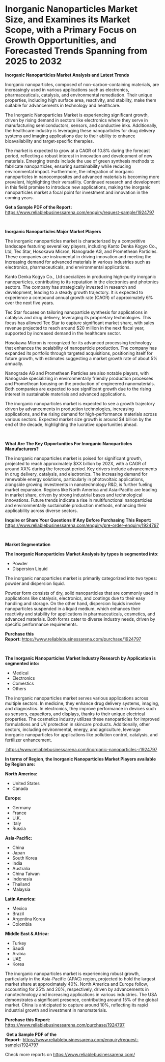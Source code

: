<p><h1>Inorganic Nanoparticles Market Size, and Examines its Market Scope, with a Primary Focus on Growth Opportunities, and Forecasted Trends Spanning from 2025 to 2032</h1></p><p><strong>Inorganic Nanoparticles Market Analysis and Latest Trends</strong></p>
<p><p>Inorganic nanoparticles, composed of non-carbon-containing materials, are increasingly used in various applications such as electronics, pharmaceuticals, catalysis, and environmental remediation. Their unique properties, including high surface area, reactivity, and stability, make them suitable for advancements in technology and healthcare.</p><p>The Inorganic Nanoparticles Market is experiencing significant growth, driven by rising demand in sectors like electronics where they serve in manufacturing semiconductors, sensors, and conductive inks. Additionally, the healthcare industry is leveraging these nanoparticles for drug delivery systems and imaging applications due to their ability to enhance bioavailability and target-specific therapies.</p><p>The market is expected to grow at a CAGR of 10.8% during the forecast period, reflecting a robust interest in innovation and development of new materials. Emerging trends include the use of green synthesis methods to fabricate nanoparticles, ensuring sustainability while reducing environmental impact. Furthermore, the integration of inorganic nanoparticles in nanocomposites and advanced materials is becoming more prevalent, highlighting their versatility. Continued research and development in this field promise to introduce new applications, making the inorganic nanoparticles market a focal point for investment and innovation in the coming years.</p></p>
<p><strong>Get a Sample PDF of the Report:&nbsp;</strong> <a href="https://www.reliablebusinessarena.com/enquiry/request-sample/1924797?utm_campaign=1871&utm_medium=2&utm_source=Github&utm_content=ia&utm_term=15022025&utm_id=inorganic-nanoparticles">https://www.reliablebusinessarena.com/enquiry/request-sample/1924797</a></p>
<p>&nbsp;</p>
<p><strong>Inorganic Nanoparticles Major Market Players</strong></p>
<p><p>The inorganic nanoparticles market is characterized by a competitive landscape featuring several key players, including Kanto Denka Kogyo Co., Ltd, Tec Star, Hosokawa Micron, Nanograde AG, and Promethean Particles. These companies are instrumental in driving innovation and meeting the increasing demand for advanced materials in various industries such as electronics, pharmaceuticals, and environmental applications.</p><p>Kanto Denka Kogyo Co., Ltd specializes in producing high-purity inorganic nanoparticles, contributing to its reputation in the electronics and photonics sectors. The company has strategically invested in research and development, leading to a steady growth trajectory. It is expected to experience a compound annual growth rate (CAGR) of approximately 6% over the next five years.</p><p>Tec Star focuses on tailoring nanoparticle synthesis for applications in catalysis and drug delivery, leveraging its proprietary technologies. This focus has allowed Tec Star to capture significant market share, with sales revenue projected to reach around $20 million in the next fiscal year, supported by increased demand in the healthcare sector.</p><p>Hosokawa Micron is recognized for its advanced processing technology that enhances the scalability of nanoparticle production. The company has expanded its portfolio through targeted acquisitions, positioning itself for future growth, with estimates suggesting a market growth rate of about 5% annually.</p><p>Nanograde AG and Promethean Particles are also notable players, with Nanograde specializing in environmentally friendly production processes and Promethean focusing on the production of engineered nanomaterials. Both companies are expected to see significant growth due to the rising interest in sustainable materials and advanced applications.</p><p>The inorganic nanoparticles market is expected to see a growth trajectory driven by advancements in production technologies, increasing applications, and the rising demand for high-performance materials across various sectors. Expected market size growth is around $4 billion by the end of the decade, highlighting the lucrative opportunities ahead.</p></p>
<p>&nbsp;</p>
<p><strong>What Are The Key Opportunities For Inorganic Nanoparticles Manufacturers?</strong></p>
<p><p>The inorganic nanoparticles market is poised for significant growth, projected to reach approximately $XX billion by 202X, with a CAGR of around XX% during the forecast period. Key drivers include advancements in drug delivery, catalysis, and electronics. The increasing demand for renewable energy solutions, particularly in photovoltaic applications, alongside growing investments in nanotechnology R&D, is further fueling market expansion. Regions like North America and Asia-Pacific are leading in market share, driven by strong industrial bases and technological innovations. Future trends indicate a rise in multifunctional nanoparticles and environmentally sustainable production methods, enhancing their applicability across diverse sectors.</p></p>
<p><strong>Inquire or Share Your Questions If Any Before Purchasing This Report:</strong> <a href="https://www.reliablebusinessarena.com/enquiry/pre-order-enquiry/1924797?utm_campaign=1871&utm_medium=2&utm_source=Github&utm_content=ia&utm_term=15022025&utm_id=inorganic-nanoparticles">https://www.reliablebusinessarena.com/enquiry/pre-order-enquiry/1924797</a></p>
<p>&nbsp;</p>
<p><strong>Market Segmentation</strong></p>
<p><strong>The Inorganic Nanoparticles Market Analysis by types is segmented into:</strong></p>
<p><ul><li>Powder</li><li>Dispersion Liquid</li></ul></p>
<p><p>The inorganic nanoparticles market is primarily categorized into two types: powder and dispersion liquid. </p><p>Powder form consists of dry, solid nanoparticles that are commonly used in applications like catalysis, electronics, and coatings due to their easy handling and storage. On the other hand, dispersion liquids involve nanoparticles suspended in a liquid medium, which enhances their reactivity and stability for applications in pharmaceuticals, cosmetics, and advanced materials. Both forms cater to diverse industry needs, driven by specific performance requirements.</p></p>
<p><strong>Purchase this Report:&nbsp;</strong><a href="https://www.reliablebusinessarena.com/purchase/1924797?utm_campaign=1871&utm_medium=2&utm_source=Github&utm_content=ia&utm_term=15022025&utm_id=inorganic-nanoparticles">https://www.reliablebusinessarena.com/purchase/1924797</a></p>
<p>&nbsp;</p>
<p><strong>The Inorganic Nanoparticles Market Industry Research by Application is segmented into:</strong></p>
<p><ul><li>Medical</li><li>Electronics</li><li>Comestics</li><li>Others</li></ul></p>
<p><p>The inorganic nanoparticles market serves various applications across multiple sectors. In medicine, they enhance drug delivery systems, imaging, and diagnostics. In electronics, they improve performance in devices such as sensors, capacitors, and displays, thanks to their unique electrical properties. The cosmetics industry utilizes these nanoparticles for improved formulations and UV protection in skincare products. Additionally, other sectors, including environmental, energy, and agriculture, leverage inorganic nanoparticles for applications like pollution control, catalysis, and fertilizer enhancement.</p></p>
<p><a href="https://www.reliablebusinessarena.com/inorganic-nanoparticles-r1924797?utm_campaign=1871&utm_medium=2&utm_source=Github&utm_content=ia&utm_term=15022025&utm_id=inorganic-nanoparticles">&nbsp;https://www.reliablebusinessarena.com/inorganic-nanoparticles-r1924797</a></p>
<p><strong>In terms of Region, the Inorganic Nanoparticles Market Players available by Region are:</strong></p>
<p>
    <p> <strong> North America: </strong>
        <ul>
            <li>United States</li>
            <li>Canada</li>
        </ul>
        </p> 
    <p> <strong> Europe: </strong>
        <ul>
            <li>Germany</li>
            <li>France</li>
            <li>U.K.</li>
            <li>Italy</li>
            <li>Russia</li>
        </ul>
        </p> 
    <p> <strong> Asia-Pacific: </strong>
        <ul>
            <li>China</li>
            <li>Japan</li>
            <li>South Korea</li>
            <li>India</li>
            <li>Australia</li>
            <li>China Taiwan</li>
            <li>Indonesia</li>
            <li>Thailand</li>
            <li>Malaysia</li>
        </ul>
        </p> 
    <p> <strong> Latin America: </strong>
        <ul>
            <li>Mexico</li>
            <li>Brazil</li>
            <li>Argentina Korea</li>
            <li>Colombia</li>
        </ul>
        </p> 
    <p> <strong> Middle East & Africa: </strong>
        <ul>
            <li>Turkey</li>
            <li>Saudi</li>
            <li>Arabia</li>
            <li>UAE</li>
            <li>Korea</li>
        </ul>
    </p>
    </p>
<p><p>The inorganic nanoparticles market is experiencing robust growth, particularly in the Asia-Pacific (APAC) region, projected to hold the largest market share at approximately 40%. North America and Europe follow, accounting for 25% and 20%, respectively, driven by advancements in nanotechnology and increasing applications in various industries. The USA demonstrates a significant presence, contributing around 15% of the global market. China is anticipated to capture around 10%, reflecting its rapid industrial growth and investment in nanomaterials.</p></p>
<p><strong>Purchase this Report: </strong><a href="https://www.reliablebusinessarena.com/purchase/1924797?utm_campaign=1871&utm_medium=2&utm_source=Github&utm_content=ia&utm_term=15022025&utm_id=inorganic-nanoparticles">https://www.reliablebusinessarena.com/purchase/1924797</a></p>
<p>&nbsp;<strong>Get a Sample PDF of the Report:&nbsp;&nbsp;</strong><a href="https://www.reliablebusinessarena.com/enquiry/request-sample/1924797?utm_campaign=1871&utm_medium=2&utm_source=Github&utm_content=ia&utm_term=15022025&utm_id=inorganic-nanoparticles">https://www.reliablebusinessarena.com/enquiry/request-sample/1924797</a></p>
<p><strong></strong></p>
<p>Check more reports on <a href="https://www.reliablebusinessarena.com/?utm_campaign=1871&utm_medium=2&utm_source=Github&utm_content=ia&utm_term=15022025&utm_id=inorganic-nanoparticles">https://www.reliablebusinessarena.com/</a></p>